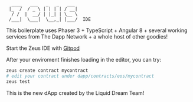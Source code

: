 ```
  ____   ___   _   _   ___
 |_  /  / _ \ | | | | / __|
  / /  |  __/ | |_| | \__ \
 /___|  \___|  \__,_| |___/  IDE

```
This boilerplate uses Phaser 3 + TypeScript + Angular 8 + several working services from The Dapp Network + a whole host of other goodies!

Start the Zeus IDE with [Gitpod](https://gitpod.io/#https://github.com/eoscryptodev/dappgame)


After your enviroment finishes loading in the editor, you can try:
```bash
zeus create contract mycontract
# edit your contract under dapp/contracts/eos/mycontract
zeus test
```
This is the new dApp created by the Liquid Dream Team!
